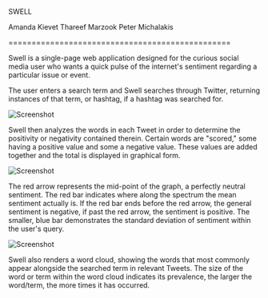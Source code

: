 SWELL

Amanda Kievet
Thareef Marzook
Peter Michalakis

================================================

Swell is a single-page web application designed for the curious social media user who wants a quick pulse of the internet's sentiment regarding a particular issue or event. 


The user enters a search term and Swell searches through Twitter, returning instances of that term, or hashtag, if a hashtag was searched for. 

![Screenshot](https://cloud.githubusercontent.com/assets/8595204/5176167/a8da66cc-7412-11e4-9018-8fe3a5e7d5d7.png)

Swell then analyzes the words in each Tweet in order to determine the positivity or negativity contained therein. Certain words are "scored," some having a positive value and some a negative value. These values are added together and the total is displayed in graphical form. 

![Screenshot](https://cloud.githubusercontent.com/assets/8595204/5176169/aa636f0c-7412-11e4-81b5-5638bdc19ea8.png)

The red arrow represents the mid-point of the graph, a perfectly neutral sentiment. The red bar indicates where along the spectrum the mean sentiment actually is. If the red bar ends before the red arrow, the general sentiment is negative, if past the red arrow, the sentiment is positive. The smaller, blue bar demonstrates the standard deviation of sentiment within the user's query. 

![Screenshot](https://cloud.githubusercontent.com/assets/8595204/5176170/abb8a89a-7412-11e4-8358-ee90c61b5017.png)

Swell also renders a word cloud, showing the words that most commonly appear alongside the searched term in relevant Tweets. The size of the word or term within the word cloud indicates its prevalence, the larger the word/term, the more times it has occurred.



